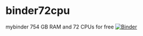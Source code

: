 # binder72cpu
mybinder  754 GB RAM and 72 CPUs for free
[![Binder](https://mybinder.org/badge_logo.svg)](https://mybinder.org/v2/gh/sbouhz/binder72cpu.git/main)
